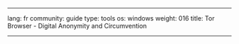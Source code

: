 

---

lang: fr
community: guide
type: tools
os: windows
weight: 016
title: Tor Browser - Digital Anonymity and Circumvention

---

<stub>

